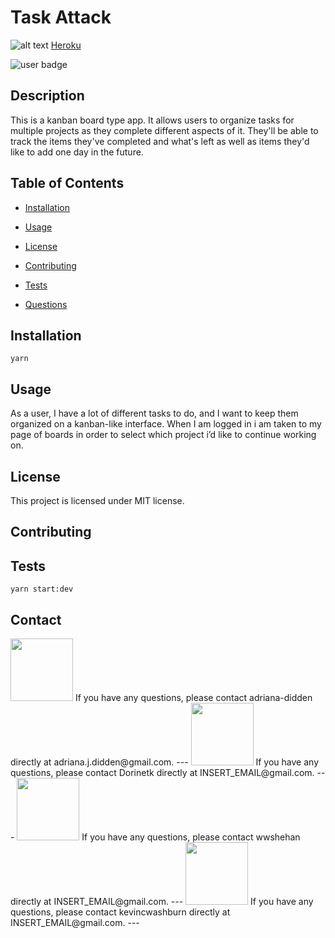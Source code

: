 
  # Task Attack
  ![alt text](image.jpg)
  [Heroku](https://task-attack.herokuapp.com/)

  ![user badge](https://img.shields.io/badge/license-MIT-red)

## Description 
 
  This is a kanban board type app. It allows users to organize tasks for multiple projects as they complete different aspects of it. They'll be able to track the items they've completed and what's left as well as items they'd like to add one day in the future.

## Table of Contents 
 
- [Installation](#Installation) 

- [Usage](#Usage) 

- [License](#License) 

- [Contributing](#Contributing) 

- [Tests](#Tests) 

- [Questions](#Questions) 


## Installation  

```
yarn
```

## Usage 
As a user, I have a lot of different tasks to do, and I want to keep them organized on a kanban-like interface. 
When I am logged in i am taken to my page of boards in order to select which project i’d like to continue working on. 

## License 

This project is licensed under MIT license.

## Contributing 


## Tests 

```
yarn start:dev
```

## Contact 

<img src="https://avatars3.githubusercontent.com/u/46576203?v=4" width='100px' />
If you have any questions, please contact adriana-didden directly at adriana.j.didden@gmail.com. 
---
<img src="https://avatars3.githubusercontent.com/u/58992132?v=4" width='100px' />
If you have any questions, please contact Dorinetk directly at INSERT_EMAIL@gmail.com. 
---
<img src="https://avatars0.githubusercontent.com/u/59990106?v=4" width='100px' />
If you have any questions, please contact wwshehan directly at INSERT_EMAIL@gmail.com. 
---
<img src="https://avatars0.githubusercontent.com/u/57323164?v=4" width='100px' />
If you have any questions, please contact kevincwashburn directly at INSERT_EMAIL@gmail.com. 
---



